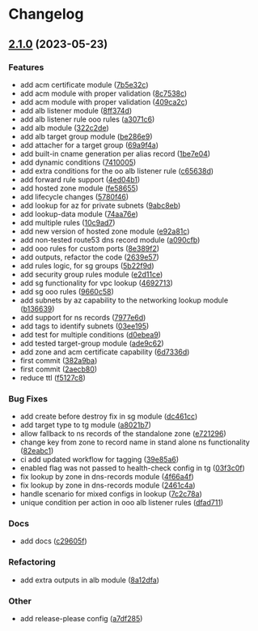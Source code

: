 # Changelog

## [2.1.0](https://github.com/Excoriate/terraform-registry-aws-networking/compare/v2.0.0...v2.1.0) (2023-05-23)


### Features

* add acm certificate module ([7b5e32c](https://github.com/Excoriate/terraform-registry-aws-networking/commit/7b5e32c58cf94f1af75bd6ce93331c207f7e2f08))
* add acm module with proper validation ([8c7538c](https://github.com/Excoriate/terraform-registry-aws-networking/commit/8c7538c7076fb5bfbbd05b344f354aab8b211dd8))
* add acm module with proper validation ([409ca2c](https://github.com/Excoriate/terraform-registry-aws-networking/commit/409ca2cc5281b94633a574b66a41ce0a9ccd091f))
* add alb listener module ([8ff374d](https://github.com/Excoriate/terraform-registry-aws-networking/commit/8ff374d8a0b216f8c3c103db91685da1be7b8cf7))
* add alb listener rule ooo rules ([a3071c6](https://github.com/Excoriate/terraform-registry-aws-networking/commit/a3071c6a21402f4f63e0cd74137eea5f3d982ff4))
* add alb module ([322c2de](https://github.com/Excoriate/terraform-registry-aws-networking/commit/322c2de9a6c826e20f6ddc77d285b19e041fae9a))
* add alb target group module ([be286e9](https://github.com/Excoriate/terraform-registry-aws-networking/commit/be286e9384096c89e620a13b3dcaf92a5d5a91d6))
* add attacher for a target group ([69a9f4a](https://github.com/Excoriate/terraform-registry-aws-networking/commit/69a9f4afd47cbf689a8fede492e352a9ee59c726))
* add built-in cname generation per alias record ([1be7e04](https://github.com/Excoriate/terraform-registry-aws-networking/commit/1be7e04f5de04058a60521d4d505c88765546f42))
* add dynamic conditions ([7410005](https://github.com/Excoriate/terraform-registry-aws-networking/commit/74100056de4db9f2c048833d72907fdbad86df5b))
* add extra conditions for the oo alb listener rule ([c65638d](https://github.com/Excoriate/terraform-registry-aws-networking/commit/c65638d05e52701413675df9e3da927ea3663d16))
* add forward rule support ([4ed04b1](https://github.com/Excoriate/terraform-registry-aws-networking/commit/4ed04b125c5673fef2382adb57fa7d61e667aca5))
* add hosted zone module ([fe58655](https://github.com/Excoriate/terraform-registry-aws-networking/commit/fe586555222f1e110db0407e48c0922af5cfc770))
* add lifecycle changes ([5780f46](https://github.com/Excoriate/terraform-registry-aws-networking/commit/5780f465b1d27f077044e95b3b4d4e2501bb7cd4))
* add lookup for az for private subnets ([9abc8eb](https://github.com/Excoriate/terraform-registry-aws-networking/commit/9abc8ebd53a4fcd2e37f4258ff7665d98bbd4d3d))
* add lookup-data module ([74aa76e](https://github.com/Excoriate/terraform-registry-aws-networking/commit/74aa76ecdb3a5f0b2e6fef4a1854d09c256374cd))
* add multiple rules ([10c9ad7](https://github.com/Excoriate/terraform-registry-aws-networking/commit/10c9ad71455a59ed43e281e7818b13f1268647ae))
* add new version of hosted zone module ([e92a81c](https://github.com/Excoriate/terraform-registry-aws-networking/commit/e92a81ca2da47abbc2e40ceaace8e0baecf02585))
* add non-tested route53 dns record module ([a090cfb](https://github.com/Excoriate/terraform-registry-aws-networking/commit/a090cfb402d69bffb3ca800b3a9c59634fc3e194))
* add ooo rules for custom ports ([8e389f2](https://github.com/Excoriate/terraform-registry-aws-networking/commit/8e389f24788fcb7005ec2b71f22618d3dfb97b93))
* add outputs, refactor the code ([2639e57](https://github.com/Excoriate/terraform-registry-aws-networking/commit/2639e5706a91e08553b1bd68683cfbba0805e548))
* add rules logic, for sg groups ([5b22f9d](https://github.com/Excoriate/terraform-registry-aws-networking/commit/5b22f9d91995ce34a66abe637ba41dfddd73aef2))
* add security group rules module ([e2d11ce](https://github.com/Excoriate/terraform-registry-aws-networking/commit/e2d11cebd5d40bf4585661cd373be24ba66f4789))
* add sg functionality for vpc lookup ([4692713](https://github.com/Excoriate/terraform-registry-aws-networking/commit/46927137ec8b0257a0723e22dd6665652654062f))
* add sg ooo rules ([9660c58](https://github.com/Excoriate/terraform-registry-aws-networking/commit/9660c58c5400661e1ce70db10a00f8f1a1e90296))
* add subnets by az capability to the networking lookup module ([b136639](https://github.com/Excoriate/terraform-registry-aws-networking/commit/b136639afa137acc407290b5b62e417bd063f08b))
* add support for ns records ([7977e6d](https://github.com/Excoriate/terraform-registry-aws-networking/commit/7977e6d2f5fd618766bed9fcc0f85b9fdb25c536))
* add tags to identify subnets ([03ee195](https://github.com/Excoriate/terraform-registry-aws-networking/commit/03ee195bfd0dbcc0b4e632b079372f164419f6a5))
* add test for multiple conditions ([d0ebea9](https://github.com/Excoriate/terraform-registry-aws-networking/commit/d0ebea9024b05336ad5e0c43260d5f4e8c9c09f5))
* add tested target-group module ([ade9c62](https://github.com/Excoriate/terraform-registry-aws-networking/commit/ade9c6209ae2efc1d11827d884175f0684147ef6))
* add zone and acm certificate capability ([6d7336d](https://github.com/Excoriate/terraform-registry-aws-networking/commit/6d7336d5e4a9fb8c08e5769d25fa0b97b761b09a))
* first commit ([382a9ba](https://github.com/Excoriate/terraform-registry-aws-networking/commit/382a9bab590e3d233c17de9d9f1c19f059e4976d))
* first commit ([2aecb80](https://github.com/Excoriate/terraform-registry-aws-networking/commit/2aecb808e6018715135621af998666e58a17c796))
* reduce ttl ([f5127c8](https://github.com/Excoriate/terraform-registry-aws-networking/commit/f5127c80ab08e7d68596eef627511aed815acf47))


### Bug Fixes

* add create before destroy fix in sg module ([dc461cc](https://github.com/Excoriate/terraform-registry-aws-networking/commit/dc461cc67251d370bcabe321c2aaab4e07aa438e))
* add target type to tg module ([a8021b7](https://github.com/Excoriate/terraform-registry-aws-networking/commit/a8021b75cc1b53cd442b88fab06e98dc7ec381f7))
* allow fallback to ns records of the standalone zone ([e721296](https://github.com/Excoriate/terraform-registry-aws-networking/commit/e7212965ecc59888e008703b2e978fc606f5739c))
* change key from zone to record name in stand alone ns functionality ([82eabc1](https://github.com/Excoriate/terraform-registry-aws-networking/commit/82eabc17780fe5b168a80c501e7a2263323a3067))
* ci add updated workflow for tagging ([39e85a6](https://github.com/Excoriate/terraform-registry-aws-networking/commit/39e85a63ff2b02885f97c4952b2fe45890571ea3))
* enabled flag was not passed to health-check config in tg ([03f3c0f](https://github.com/Excoriate/terraform-registry-aws-networking/commit/03f3c0fe165ae0ec578cd6983c891a7dd9b1740c))
* fix lookup by zone in dns-records module ([4f66a4f](https://github.com/Excoriate/terraform-registry-aws-networking/commit/4f66a4f4cabda4243ba2647667e0af7ad646c80c))
* fix lookup by zone in dns-records module ([2461c4a](https://github.com/Excoriate/terraform-registry-aws-networking/commit/2461c4a56c33d6f8150c9a13460e6f16b36f13a8))
* handle scenario for mixed configs in lookup ([7c2c78a](https://github.com/Excoriate/terraform-registry-aws-networking/commit/7c2c78aeb93c2a3c775c9a7a51bc4689dbf215e5))
* unique condition per action in ooo alb listener rules ([dfad711](https://github.com/Excoriate/terraform-registry-aws-networking/commit/dfad711072dcd2ca11f42eb60d33b52b412e965c))


### Docs

* add docs ([c29605f](https://github.com/Excoriate/terraform-registry-aws-networking/commit/c29605fc6007ba0eae4832a27e80016c3728efdd))


### Refactoring

* add extra outputs in alb module ([8a12dfa](https://github.com/Excoriate/terraform-registry-aws-networking/commit/8a12dfaa581ef0d9b55ee1080f51f8d6419b023f))


### Other

* add release-please config ([a7df285](https://github.com/Excoriate/terraform-registry-aws-networking/commit/a7df2856b5af9bbbe13861b3e49a11fbc8f7e7aa))
